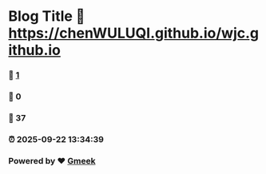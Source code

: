 # Blog Title :link: https://chenWULUQI.github.io/wjc.github.io 
### :page_facing_up: [1](https://chenWULUQI.github.io/wjc.github.io/tag.html) 
### :speech_balloon: 0 
### :hibiscus: 37 
### :alarm_clock: 2025-09-22 13:34:39 
### Powered by :heart: [Gmeek](https://github.com/Meekdai/Gmeek)
